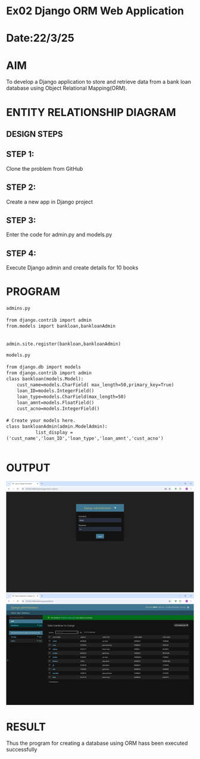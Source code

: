 # Ex02 Django ORM Web Application
# Date:22/3/25
# AIM
To develop a Django application to store and retrieve data from a bank loan database using Object Relational Mapping(ORM).

# ENTITY RELATIONSHIP DIAGRAM
## DESIGN STEPS
## STEP 1:
Clone the problem from GitHub

## STEP 2:
Create a new app in Django project

## STEP 3:
Enter the code for admin.py and models.py

## STEP 4:
Execute Django admin and create details for 10 books

# PROGRAM


```
admins.py

from django.contrib import admin
from.models import bankloan,bankloanAdmin


admin.site.register(bankloan,bankloanAdmin)
```

```
models.py 

from django.db import models
from django.contrib import admin
class bankloan(models.Model):
    cust_name=models.CharField( max_length=50,primary_key=True)
    loan_ID=models.IntegerField()
    loan_type=models.CharField(max_length=50)
    loan_amnt=models.FloatField()
    cust_acno=models.IntegerField()
           
# Create your models here.
class bankloanAdmin(admin.ModelAdmin):
           list_display = ('cust_name','loan_ID','loan_type','loan_amnt','cust_acno')


```
# OUTPUT
![alt text](<Screenshot 2025-03-22 091035.png>)
![alt text](<Screenshot 2025-03-22 092441.png>)
# RESULT
Thus the program for creating a database using ORM hass been executed successfully
